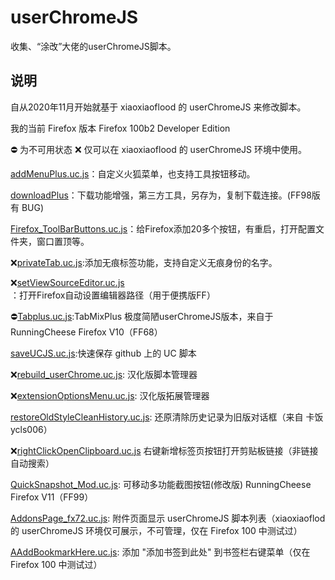 # userChromeJS

收集、“涂改”大佬的userChromeJS脚本。

## 说明
自从2020年11月开始就基于 xiaoxiaoflood 的 userChromeJS 来修改脚本。

我的当前 Firefox 版本 Firefox 100b2 Developer Edition

⛔ 为不可用状态 ❌ 仅可以在 xiaoxiaoflood 的 userChromeJS 环境中使用。

[addMenuPlus.uc.js](addMenuPlus/addMenuPlus.uc.js)：自定义火狐菜单，也支持工具按钮移动。

[downloadPlus](downloadPlus/)：下载功能增强，第三方工具，另存为，复制下载连接。(FF98版有 BUG)

[Firefox_ToolBarButtons.uc.js](Firefox_ToolBarButtons.uc.js)：给Firefox添加20多个按钮，有重启，打开配置文件夹，窗口置顶等。

❌[privateTab.uc.js](privateTab.uc.js):添加无痕标签功能，支持自定义无痕身份的名字。

❌[setViewSourceEditor.uc.js](setViewSourceEditor.uc.js)：打开Firefox自动设置编辑器路径（用于便携版FF）

⛔[Tabplus.uc.js](Tabplus/Tabplus.uc.js):TabMixPlus 极度简陋userChromeJS版本，来自于RunningCheese Firefox V10（FF68）

[saveUCJS.uc.js](saveUCJS.uc.js):快速保存 github 上的 UC 脚本

❌[rebuild_userChrome.uc.js](rebuild_userChrome.uc.js): 汉化版脚本管理器

❌[extensionOptionsMenu.uc.js](extensionOptionsMenu.uc.js): 汉化版拓展管理器

[restoreOldStyleCleanHistory.uc.js](restoreOldStyleCleanHistory.uc.js): 还原清除历史记录为旧版对话框（来自 卡饭 ycls006）

❌[rightClickOpenClipboard.uc.js](rightClickOpenClipboard.uc.js) 右键新增标签页按钮打开剪贴板链接（非链接自动搜索）

[QuickSnapshot_Mod.uc.js](QuickSnapshot_Mod.uc.js): 可移动多功能截图按钮(修改版) RunningCheese Firefox V11（FF99）

[AddonsPage_fx72.uc.js](AddonsPage_fx72.uc.js): 附件页面显示 userChromeJS 脚本列表（xiaoxiaoflod 的 userChromeJS 环境仅可展示，不可管理，仅在 Firefox 100 中测试过）

[AAddBookmarkHere.uc.js](AddBookmarkHere.uc.js): 添加 "添加书签到此处" 到书签栏右键菜单（仅在 Firefox 100 中测试过）